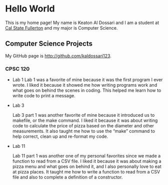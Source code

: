 # Hello World

This is my home page! My name is Keaton Al Dossari and I am a student at [Cal State Fullerton](http://www.fullerton.edu/) and my major is Computer Science.

## Computer Science Projects

My GitHub page is http://github.com/kaldossari123.

### CPSC 120

* Lab 1
    Lab 1 was a favorite of mine because it was the first program I ever wrote. I liked it because it showed me how writing programs work and what goes on behind the scenes in coding. This helped me learn how to write code to print a message.

* Lab 3

    Lab 3 part 1 was another favorite of mine because it introduced us to makefile, or the make command. I liked it because it was about writing code to calculate the price of pizza based on the diameter and other measurements. It also taught me how to use the “make” command to help correct, clean up and re-format my code.

* Lab 11

    Lab 11 part 1 was another one of my personal favorites since we made a function to read from a CSV file. I liked it because it was about making a pizza menu and what goes on behind 
    it, and I also personally love to eat at pizza places. It taught me how to write a function to read from a CSV file and also to complete a definition of a constructor.


